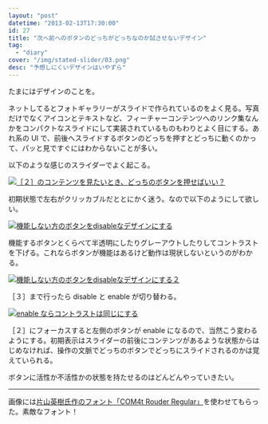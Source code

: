 ```yaml
---
layout: "post"
datetime: "2013-02-13T17:30:00"
id: 27
title: "次へ前ヘのボタンのどっちがどっちなのか試させないデザイン"
tag:
  - "diary"
cover: "/img/stated-slider/03.png"
desc: "予想しにくいデザインはいやずら"
---
```


たまにはデザインのことを。

ネットしてるとフォトギャラリーがスライドで作られているのをよく見る。写真だけでなくアイコンとテキストなど、フィーチャーコンテンツへのリンク集なんかをコンパクトなスライドにして実装されているものもわりとよく目にする。あれ系の UI で、前後へスライドするボタンのどっちを押すとどっちに動くのかって、パッと見ですぐにはわからないことが多い。

以下のような感じのスライダーでよく起こる。

<a href="/img/stated-slider/01.png"><img src="/img/stated-slider/01.png" alt="［２］のコンテンツを見たいとき、どっちのボタンを押せばいい？" /></a>

初期状態で左右がクリッカブルだととにかく迷う。なので以下のようにして欲しい。

<a href="/img/stated-slider/02.png"><img src="/img/stated-slider/02.png" alt="機能しない方のボタンをdisableなデザインにする" /></a>

機能するボタンとくらべて半透明にしたりグレーアウトしたりしてコントラストを下げる。これならボタンが機能はあるけど動作は現状しないというのがわかる。

<a href="/img/stated-slider/04.png"><img src="/img/stated-slider/04.png" alt="機能しない方のボタンをdisableなデザインにする２" /></a>

［３］まで行ったら disable と enable が切り替わる。

<a href="/img/stated-slider/03.png"><img src="/img/stated-slider/03.png" alt="enable ならコントラストは同じにする" /></a>

［２］にフォーカスすると左側のボタンが enable になるので、当然こう変わるようにする。初期表示はスライダーの前後にコンテンツがあるような状態からはじめなければ、操作の文脈でどっちのボタンでどっちにスライドされるのかは覚えていられる。

ボタンに活性か不活性かの状態を持たせるのはどんどんやっていきたい。

---

画像には[片山英樹氏作のフォント「COM4t Rouder Regular」](http://com4t-fff.seesaa.net/article/248838684.html)を使わせてもらった。素敵なフォント！

